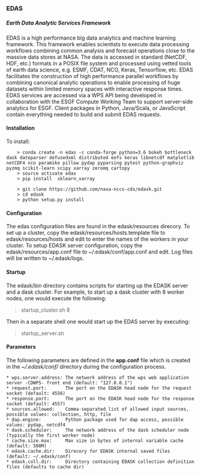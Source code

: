 ### EDAS

##### Earth Data Analytic Services Framework

EDAS is a high performance big data analytics and machine learning framework. This framework enables scientists to execute data processing workflows combining common analysis and forecast operations close to the massive data stores at NASA. The data is accessed in standard (NetCDF, HDF, etc.) formats in a POSIX file system and processed using vetted tools of earth data science, e.g. ESMF, CDAT, NCO, Keras, Tensorflow, etc.  EDAS facilitates the construction of high performance parallel workflows by combining canonical analytic operations to enable processing of huge datasets within limited memory spaces with interactive response times. EDAS services are accessed via a WPS API being developed in collaboration with the ESGF Compute Working Team to support server-side analytics for ESGF. Client packages in Python, Java/Scala, or JavaScript contain everything needed to build and submit EDAS requests.   

#### Installation

To install:
```
    > conda create -n edas -c conda-forge python=3.6 bokeh bottleneck dask dateparser defusedxml distributed eofs keras libnetcdf matplotlib netCDF4 nco paramiko pillow pydap pyparsing pytest python-graphviz pyzmq scikit-learn scipy xarray zeromq cartopy 
    > source activate edas
    > pip install  sklearn_xarray

    > git clone https://github.com/nasa-nccs-cds/edask.git
    > cd edask
    > python setup.py install

```

#### Configuration

The edas configuration files are found in the edask/resources direcory.
To set up a cluster, copy the edask/resources/hosts.template file to edask/resources/hosts and edit to enter the names of the workers in your cluster.
To setup EDASK server configuration, copy the edask/resources/app.conf file to ~/.edask/conf/app.conf and edit.
Log files will be written to ~/.edask/logs.

#### Startup

The edask/bin directory contains scripts for starting up the EDASK server and a dask cluster.  For example, to start up a dask cluster with 8 worker nodes, one would execute the following:

> startup_cluster.sh 8

Then in a separate shell one would start up the EDAS server by executing:

> startup_server.sh

#### Parameters
  The following parameters are defined in the **app.conf** file which is created in the *~/.edask/conf/* directory during the configuration process.
```
* wps.server.address: The network address of the wps web application server -CDWPS- front end (default: "127.0.0.1")
* request.port:       The port on the EDASK head node for the request socket (default: 4556)
* response.port:      The port on the EDASK head node for the response socket (default: 4557)
* sources.allowed:    Comma-separated list of allowed input sources, possible values: collection, http, file
* dap.engine:         Python package used for dap access, possible values: pydap, netcdf4
* dask.scheduler:     The network address of the dask scheduler node (typically the first worker node)
* cache.size.max:     Max size in bytes of internal variable cache (default: 500M)
* edask.cache.dir:    Direcory for EDASK internal saved files (default: ~/.edask/conf) 
* edask.coll.dir:     Directory containing EDASK collection definition files (defaults to cache dir)
```
